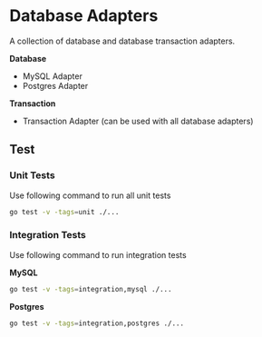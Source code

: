 # Database Adapters

A collection of database and database transaction adapters.

**Database**
- MySQL Adapter
- Postgres Adapter

**Transaction**
- Transaction Adapter (can be used with all database adapters)

## Test

### Unit Tests
Use following command to run all unit tests
```bash
go test -v -tags=unit ./...
```

### Integration Tests
Use following command to run integration tests

**MySQL**
```bash
go test -v -tags=integration,mysql ./...
```

**Postgres**
```bash
go test -v -tags=integration,postgres ./...
```
